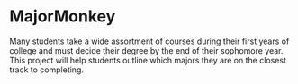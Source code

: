 # MajorMonkey
Many students take a wide assortment of courses during their first years of college and must decide their degree by the end of their sophomore year. This project will help students outline which majors they are on the closest track to completing.
